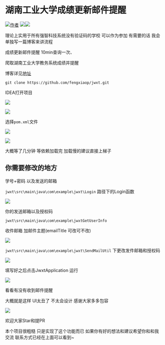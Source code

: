 # 湖南工业大学成绩更新邮件提醒
[![](https://img.shields.io/badge/author-wind-blue "作者")](https://github.com/fengxiaop/) [![](https://img.shields.io/badge/%E6%95%99%E5%8A%A1%E7%B3%BB%E7%BB%9F-%E6%88%90%E7%BB%A9%E6%9B%B4%E6%96%B0v1.0-red)](https://github.com/fengxiaop/HUT-JWXT)[![](https://img.shields.io/badge/qq-1493020035-brightgreen"作者qq") ]() 

理论上实用于所有强智科技系统没有验证码的学校  可以作为参加  有需要的话 我会单独写一篇博客来讲流程

成绩更新邮件提醒 10min查询一次、

爬取湖南工业大学教务系统成绩并提醒 

博客详见<a href = "https://blog.huttop.top/2022/01/11/%E7%88%AC%E5%8F%96%E5%BC%BA%E5%88%B6%E7%A7%91%E6%8A%80%E6%95%99%E5%8A%A1%E7%B3%BB%E7%BB%9F%E2%80%94%E4%BB%A5%E6%B9%96%E5%8D%97%E5%B7%A5%E4%B8%9A%E5%A4%A7%E5%AD%A6%E4%B8%BA%E4%BE%8B/">地址</a>

`git clone https://github.com/fengxiaop/jwxt.git`

IDEA打开项目

![](http://windxiao-1307340949.cosgz.myqcloud.com/20220609194225.png)

![](http://windxiao-1307340949.cosgz.myqcloud.com/20220609194255.png)

选择`pom.xml`文件

![](http://windxiao-1307340949.cosgz.myqcloud.com/20220609194343.png)

![](http://windxiao-1307340949.cosgz.myqcloud.com/20220609200822.png)

大概等了几分钟 等依赖加载完  加载慢的建议直接上梯子

## 你需要修改的地方

学号+密码 以及发送的邮箱

`jwxt\src\main\java\com\example\jwxt\Login` 路径下的Login函数

![](http://windxiao-1307340949.cosgz.myqcloud.com/20220609195620.png)

你的发送邮箱以及授权码

`jwxt\src\main\java\com\example\jwxtGetUserInfo`

收件邮箱 加邮件主题(emailTitle  可改可不改) 

![](http://windxiao-1307340949.cosgz.myqcloud.com/image-20220609195712707.png)

`jwxt\src\main\java\com\example\jwxt\SendMailUtil` 下更改发件邮箱和授权码 

![](http://windxiao-1307340949.cosgz.myqcloud.com/20220609200055.png)

填写好之后点击JwxtApplication 运行

![](http://windxiao-1307340949.cosgz.myqcloud.com/20220609200148.png)

看看有没有收到邮件提醒

大概就是这样 UI太丑了  不太会设计  感谢大家多多包容

![](http://windxiao-1307340949.cosgz.myqcloud.com/20220609200425.png)



欢迎大家Star和提PR  

本个项目很粗糙  只是实现了这个功能而已  如果你有好的想法和建议希望你和和我交流  联系方式已经在上面可以看到~